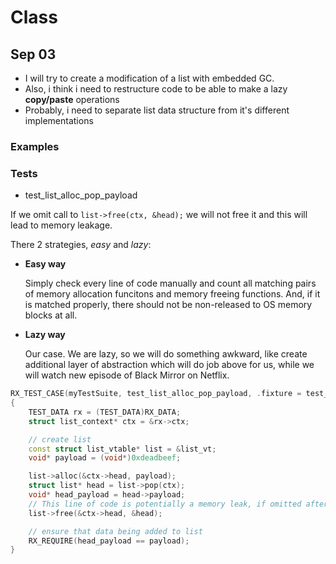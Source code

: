 # Class

## Sep 03 

- I will try to create a modification of a list with embedded GC.
- Also, i think i need to restructure code to be able to make a lazy **copy/paste** operations
- Probably, i need to separate list data structure from it's different implementations

### Examples

### Tests 

- test_list_alloc_pop_payload

If we omit call to `list->free(ctx, &head);` we will not free it and this will lead to memory leakage. 

There 2 strategies, *easy* and *lazy*: 

- **Easy way**
    
    Simply check every line of code manually and count all matching pairs of memory allocation funcitons and memory freeing functions. And, if it is matched properly, there should not be non-released to OS memory blocks at all.

- **Lazy way**

    Our case. We are lazy, so we will do something awkward, like create additional layer of abstraction which will do job above for us, while we will watch new episode of Black Mirror on Netflix.

```c++
RX_TEST_CASE(myTestSuite, test_list_alloc_pop_payload, .fixture = test_fixture)
{
    TEST_DATA rx = (TEST_DATA)RX_DATA;
    struct list_context* ctx = &rx->ctx;

    // create list
    const struct list_vtable* list = &list_vt;
    void* payload = (void*)0xdeadbeef;

    list->alloc(&ctx->head, payload);
    struct list* head = list->pop(ctx);
    void* head_payload = head->payload;
    // This line of code is potentially a memory leak, if omitted after a popping out element out from stack. The problem is, that our stack is not smart enogth to keep track of all pointers it pops out of the stack. So itself it will not be able to track situation when free method whould probably never be called. We can  create a new stack with proper init/free cycles (figers crossed) which will track of all popped elements from another stack. 
    list->free(&ctx->head, &head);

    // ensure that data being added to list
    RX_REQUIRE(head_payload == payload);
}
```

